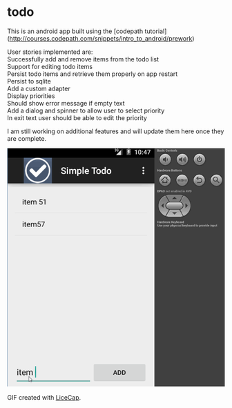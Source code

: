 # todo

This is an android app built using the [codepath tutorial] (http://courses.codepath.com/snippets/intro_to_android/prework)<br>


User stories implemented are: <br>
Successfully add and remove items from the todo list<br>
Support for editing todo items <br>
Persist todo items and retrieve them properly on app restart<br>
Persist to sqlite<br>
Add a custom adapter<br>
Display priorities<br>
Should show error message if empty text<br>
Add a dialog and spinner to allow user to select priority<br>
In exit text user should be able to edit the priority<br>

I am still working on additional features and will update them here once they are complete. 

![alt tag](https://github.com/pshegde/todo/blob/master/gifs/todo.gif)

GIF created with [LiceCap](http://www.cockos.com/licecap/).

